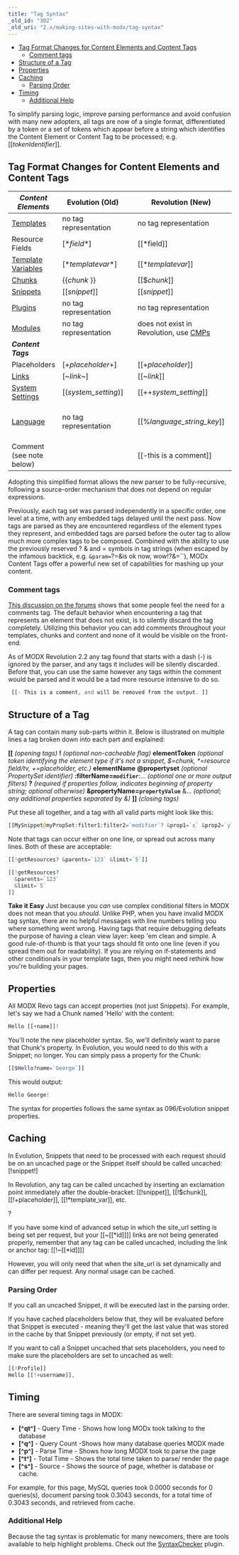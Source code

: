 ```yaml
---
title: "Tag Syntax"
_old_id: "302"
_old_uri: "2.x/making-sites-with-modx/tag-syntax"
---
```


- [Tag Format Changes for Content Elements and Content Tags](#TagSyntax-TagFormatChangesforContentElementsandContentTags)
  - [Comment tags](#TagSyntax-Commenttags)
- [Structure of a Tag](#TagSyntax-StructureofaTag)
- [Properties](#TagSyntax-Properties)
- [Caching](#TagSyntax-Caching)
  - [Parsing Order](#TagSyntax-ParsingOrder)
- [Timing](#TagSyntax-Timing)
  - [Additional Help](#TagSyntax-AdditionalHelp)



To simplify parsing logic, improve parsing performance and avoid confusion with many new adopters, all tags are now of a single format, differentiated by a token or a set of tokens which appear before a string which identifies the Content Element or Content Tag to be processed; e.g. \[\[_tokenIdentifier_\]\].

## Tag Format Changes for Content Elements and Content Tags

| **_Content Elements_** | Evolution (Old) |  | Revolution (New) | Example for Revolution |
|------------------------|-----------------|---|------------------|------------------------|
| [Templates](making-sites-with-modx/structuring-your-site/templates "Templates") | no tag representation |  | no tag representation |  |
| Resource Fields | \[\*_field_\*\] |  | \[\[\*field\]\] | \[\[\*pagetitle\]\] |
| [Template Variables](making-sites-with-modx/customizing-content/template-variables "Template Variables") | \[\*_templatevar_\*\] |  | \[\[\*_templatevar_\]\] | \[\[\*tags\]\] |
| [Chunks](making-sites-with-modx/structuring-your-site/chunks "Chunks") | {{_chunk_ }} |  | \[\[$_chunk_\]\] | \[\[$header\]\] |
| [Snippets](developing-in-modx/basic-development/snippets "Snippets") | \[\[_snippet_\]\] |  | \[\[_snippet_\]\] | \[\[getResources\]\] |
| [Plugins](developing-in-modx/basic-development/plugins "Plugins") | no tag representation |  | no tag representation |  |
| [Modules](/evolution/1.0/developers-guide/modules "Modules") | no tag representation |  | does not exist in Revolution, use [CMPs](developing-in-modx/advanced-development/custom-manager-pages "Custom Manager Pages") |  |
| **_Content Tags_** |  |  |  |  |
| Placeholders | \[+_placeholder_+\] |  | \[\[+_placeholder_\]\] | \[\[+modx.user.id\]\] |
| [Links](making-sites-with-modx/structuring-your-site/resources "Resources") | \[~_link_~\] |  | \[\[~_link_\]\] | \[\[~\[\[\*id\]\]? &scheme=`full`\]\] |
| [System Settings](administering-your-site/settings/system-settings "System Settings") | \[(_system\_setting_)\] |  | \[\[++_system\_setting_\]\] | \[\[++site\_start\]\] |
| [Language](developing-in-modx/advanced-development/internationalization "Internationalization") | no tag representation |  | \[\[%_language\_string\_key_\]\] | \[\[%LanguageStringKey? &language=`en` &namespace=`NameSpaceName` &topic=`TopicName`\]\] |
| Comment (see note below) |  |  | \[\[-this is a comment\]\] |  |
Adopting this simplified format allows the new parser to be fully-recursive, following a source-order mechanism that does not depend on regular expressions.

Previously, each tag set was parsed independently in a specific order, one level at a time, with any embedded tags delayed until the next pass. Now tags are parsed as they are encountered regardless of the element types they represent, and embedded tags are parsed before the outer tag to allow much more complex tags to be composed. Combined with the ability to use the previously reserved ? & and = symbols in tag strings (when escaped by the infamous backtick, e.g. `&param=`?=&is ok now, wow!?&=``), MODx Content Tags offer a powerful new set of capabilities for mashing up your content.

### Comment tags

[This discussion on the forums](http://modxcms.com/forums/index.php/topic,49368.0.html) shows that some people feel the need for a comments tag. The default behavior when encountering a tag that represents an element that does not exist, is to silently discard the tag completely. Utilizing this behavior you can add comments throughout your templates, chunks and content and none of it would be visible on the front-end.

As of MODX Revolution 2.2 any tag found that starts with a dash (-) is ignored by the parser, and any tags it includes will be silently discarded. Before that, you can use the same however any tags within the comment would be parsed and it would be a tad more resource intensive to do so.

``` php 
 [[- This is a comment, and will be removed from the output. ]]

```

## Structure of a Tag

A tag can contain many sub-parts within it. Below is illustrated on multiple lines a tag broken down into each part and explained:

**\[\[** _(opening tags)_ 
**!** _(optional non-cacheable flag)_ 
**elementToken** _(optional token identifying the element type if it's not a snippet, $=chunk, \*=resource field/tv, +=placeholder, etc.)_ 
**elementName** 
**@propertyset** _(optional PropertySet identifier)_ 
**:filterName=`modifier`**:... _(optional one or more output filters)_ 
**?** _(required if properties follow, indicates beginning of property string; optional otherwise)_ 
**&propertyName=`propertyValue`** &... _(optional; any additional properties separated by &)_ 
**\]\]** _(closing tags)_

Put these all together, and a tag with all valid parts might look like this:

``` php 
[[MySnippet@myPropSet:filter1:filter2=`modifier`? &prop1=`x` &prop2=`y`]]

```

Note that tags can occur either on one line, or spread out across many lines. Both of these are acceptable:

``` php 
[[!getResources? &parents=`123` &limit=`5`]]

[[!getResources?
  &parents=`123`
  &limit=`5`
]]

```

**Take it Easy** 
 Just because you _can_ use complex conditional filters in MODX does not mean that you _should_. Unlike PHP, when you have invalid MODX tag syntax, there are no helpful messages with line numbers telling you where something went wrong. Having tags that require debugging defeats the purpose of having a clean view layer: keep 'em clean and simple. A good rule-of-thumb is that your tags should fit onto one line (even if you spread them out for readability). If you are relying on if-statements and other conditionals in your template tags, then you might need rethink how you're building your pages.



## Properties

All MODX Revo tags can accept properties (not just Snippets). For example, let's say we had a Chunk named 'Hello' with the content:

``` php 
Hello [[+name]]!

```

You'll note the new placeholder syntax. So, we'll definitely want to parse that Chunk's property. In Evolution, you would need to do this with a Snippet; no longer. You can simply pass a property for the Chunk:

``` php 
[[$Hello?name=`George`]]

```

This would output:

``` php 
Hello George!

```

The syntax for properties follows the same syntax as 096/Evolution snippet properties.

## Caching

In Evolution, Snippets that need to be processed with each request should be on an uncached page or the Snippet itself should be called uncached: \[!snippet!\]

In Revolution, any tag can be called uncached by inserting an exclamation point immediately after the double-bracket: \[\[!snippet\]\], \[\[!$chunk\]\], \[\[!+placeholder\]\], \[\[!\*template\_var\]\], etc.

?

If you have some kind of advanced setup in which the site\_url setting is being set per request, but your \[\[~\[\[\*id\]\]\]\] links are not being generated properly, remember that any tag can be called uncached, including the link or anchor tag: \[\[!~\[\[\*id\]\]\]\]

However, you will only need that when the site\_url is set dynamically and can differ per request. Any normal usage can be cached.



### Parsing Order

If you call an uncached Snippet, it will be executed last in the parsing order.

If you have cached placeholders below that, they will be evaluated before that Snippet is executed - meaning they'll get the last value that was stored in the cache by that Snippet previously (or empty, if not set yet).

If you want to call a Snippet uncached that sets placeholders, you need to make sure the placeholders are set to uncached as well:

``` php 
[[!Profile]]
Hello [[!+username]],

```

## Timing

There are several timing tags in MODX:

- **\[^qt^\]** - Query Time - Shows how long MODx took talking to the database
- **\[^q^\]** - Query Count -Shows how many database queries MODX made
- **\[^p^\]** - Parse Time - Shows how long MODX took to parse the page
- **\[^t^\]** - Total Time - Shows the total time taken to parse/ render the page
- **\[^s^\]** - Source - Shows the source of page, whether is database or cache.

For example, for this page, MySQL queries took 0.0000 seconds for 0 queries(s), document parsing took 0.3043 seconds, for a total time of 0.3043 seconds, and retrieved from cache.

### Additional Help

Because the tag syntax is problematic for many newcomers, there are tools available to help highlight problems. Check out the [SyntaxChecker](http://modx.com/extras/package/syntaxchecker) plugin.